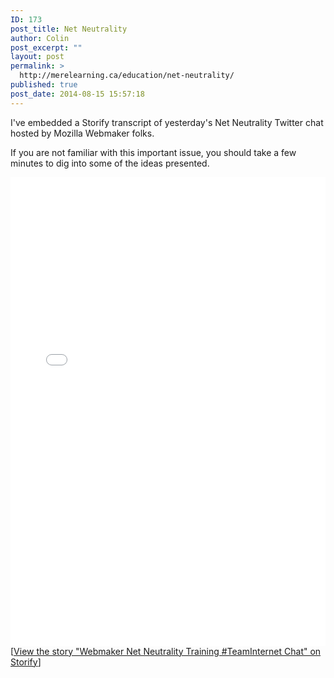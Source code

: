 ```yaml
---
ID: 173
post_title: Net Neutrality
author: Colin
post_excerpt: ""
layout: post
permalink: >
  http://merelearning.ca/education/net-neutrality/
published: true
post_date: 2014-08-15 15:57:18
---
```

I've embedded a Storify transcript of yesterday's Net Neutrality Twitter chat hosted by Mozilla Webmaker folks.

If you are not familiar with this important issue, you should take a few minutes to dig into some of the ideas presented.

<div class="storify"><iframe src="//storify.com/epilepticrabbit/webmaker-net-neutrality-training-teaminternet-chat/embed" width="100%" height=750 frameborder=no allowtransparency=true></iframe><script src="//storify.com/epilepticrabbit/webmaker-net-neutrality-training-teaminternet-chat.js"></script><noscript>[<a href="//storify.com/epilepticrabbit/webmaker-net-neutrality-training-teaminternet-chat" target="_blank">View the story "Webmaker Net Neutrality Training #TeamInternet Chat" on Storify</a>]</noscript></div>